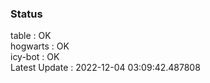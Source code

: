 ### Status


table : OK  
hogwarts : OK  
icy-bot : OK  
Latest Update : 2022-12-04 03:09:42.487808
